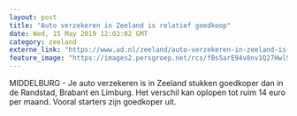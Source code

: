 ```yaml
---
layout: post
title: "Auto verzekeren in Zeeland is relatief goedkoop"
date: Wed, 15 May 2019 12:03:02 GMT
category: zeeland
externe_link: "https://www.ad.nl/zeeland/auto-verzekeren-in-zeeland-is-relatief-goedkoop~ab6f4cd1/"
feature_image: "https://images2.persgroep.net/rcs/fBsSarE94v8nv1Q27Hwl99m9Y-M/diocontent/108244018/_fitwidth/400/?appId=21791a8992982cd8da851550a453bd7f&quality=0.7"
---
```


MIDDELBURG - Je auto verzekeren is in Zeeland stukken goedkoper dan in de Randstad, Brabant en Limburg. Het verschil kan oplopen tot ruim 14 euro per maand. Vooral starters zijn goedkoper uit.
